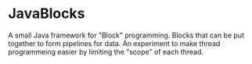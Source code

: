 # JavaBlocks
A small Java framework for "Block" programming.
Blocks that can be put together to form pipelines for data.
An experiment to make thread programmeing easier by limiting the "scope" of each thread.
